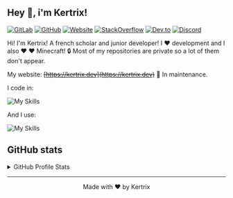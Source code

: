 ## Hey 👋, i'm Kertrix!  
[![GitLab](https://img.shields.io/badge/GitLab-330F63?style=for-the-badge&logo=gitlab&logoColor=white)](https://gitlab.com/kertrix) 
[![GitHub](https://img.shields.io/badge/GitHub-100000?style=for-the-badge&logo=github&logoColor=white)](https://github.com/kertrix)
[![Website](https://img.shields.io/badge/website-000000?style=for-the-badge&logo=About.me&logoColor=white)](https://kertrix.dev) 
[![StackOverflow](https://img.shields.io/badge/-StackOverflow-orange?style=for-the-badge&logo=stackoverflow&logoColor=white)](https://stackoverflow.com/users/16922031/kertrix/)
[![Dev.to](https://img.shields.io/badge/dev.to-0A0A0A?style=for-the-badge&logo=devdotto&logoColor=white)](https://dev.to/kertrix/) 
[![Discord](https://img.shields.io/badge/-Kertrix%230977-blue?style=for-the-badge&logo=discord&logoColor=white&color=5865f2)](https://discord.com/users/553147864662933514)

Hi! I'm Kertrix! A french scholar and junior developer!
I ❤️ development and I also ❤️ ❤️ Minecraft!
🔒 Most of my repositories are private so a lot of them don't appear.

My website: ~~[https://kertrix.dev](https://kertrix.dev)~~ 🚧 In maintenance.

I code in:

![My Skills](https://skillicons.dev/icons?i=py,html,css,js,md)

And I use:

![My Skills](https://skillicons.dev/icons?i=vscode,react,git,linux,tailwind,github,gitlab,django,bash,figma,discord,bootstrap)
## GitHub stats

<details>
    <summary>GitHub Profile Stats</summary>
<br>

![Kertrix's GitHub stats](https://github-readme-stats.vercel.app/api?username=kertrix&show_icons=true)

![Top Langs](https://github-readme-stats.vercel.app/api/top-langs/?username=Kertrix&layout=compact)


</details>

---

<p align="center">Made with ❤️ by Kertrix</p>
